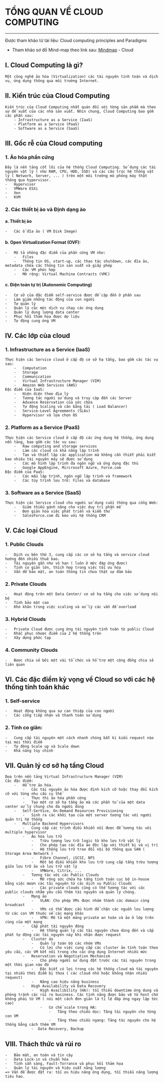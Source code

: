 # TỔNG QUAN VỀ CLOUD COMPUTING
---
Được tham khảo từ tài liệu: Cloud computing principles and Paradigms
* Tham khảo sơ đồ Mind-map theo link sau: [Mindmap] - Cloud
##  I. Cloud Computing là gì?
    Một công nghệ ảo hóa (Virtualization) các tài nguyên tính toán và dịch vụ, ứng dụng thông qua môi trường Internet.
##  II. Kiến trúc của Cloud Computing
    Kiến trúc của Cloud Computing nhất quán đối với từng sản phẩm mà theo sự đề xuất của các nhà sản xuất. Nhìn chung, Cloud Computing bao gồm các phần sau:
        - Infrastructure as a Service (IaaS)
        - Platform as a Service (PaaS)
        - Software as a Service (SaaS)

##  III. Gốc rễ của Cloud computing
###  1. Ảo hóa phần cứng 
    Đây là nền tảng cốt lõi của hệ thống Cloud Computing. Sử dụng các tài nguyên vật lý ( như RAM, CPU, HDD, SSD) và các cấu trúc hệ thống vật lý ( Network, Server, ... ) trên một môi trường mô phỏng máy thật thông qua hypervisor.
    -   Hypervisor
    -   VMWare ESXi
    -   Xen 
    -   KVM
###  2. Các thiết bị ảo và Định dạng ảo
####   a.  Thiết bị ảo
    -   Các ổ đĩa ảo ( VM Disk Image)
####   b.  Open Virtualization Format (OVF):
    -   Mô tả những đặc điểm của phần cứng VM như:
        -   Files
        -   Thông tin OS, start-up, các thao tác shutdown, các đĩa ảo, metadata chứa các thông tin sản xuất và giấy phép
        -   Các VM phức hợp
        -   Mở rộng: Virtual Machine Contracts (VMC)
####   c.  Điện toán tự trị (Autonomic Computing)
    -   Cơ sở của đặc điểm self-service được đề cập đến ở phần sau
    -   Làm giảm những tác động của con người
    -   Tự quản lý
    -   Quản lý các mức dịch vụ chạy các ứng dụng
    -   Quản lý dung lượng data center
    -   Phục hồi thảm họa được dự liệu
    -   Tự động cung ứng VM
##  IV. Các lớp của cloud
### 1.  Infrastructure as a Service (IaaS)
    Thực hiện các Service cloud ở cấp độ cơ sở hạ tầng, bao gồm các tác vụ sau:
        -   Computation
        -   Storage 
        -   Communication
        -   Virtual Infrastructure Manager (VIM)
        -   Amazon Web Services (AWS)
    Đặc điểm của IaaS:
        -   Hiện diện theo địa lý
        -   Tương tác người sử dụng và truy cập đến các Server
        -   Advance Reservation của sức chứa
        -   Tự động Scaling và cân bằng tải ( Load Balancer)
        -   Service-Level Agreements (SLAs)
        -   Hypervisor và lựa chọn OS
### 2.  Platform as a Service (PaaS)
    Thực hiện các Service cloud ở cấp độ các ứng dụng hệ thống, ứng dụng nền tảng, bao gồm các tác vụ sau:
        -   Raw computing and storage services
        -   Làm các cloud có khả năng lập trình
        -   Tạo và thiết lập các application mà không cần thiết phải biết bao nhiêu tài nguyên máy sẽ được sử dụng
        -   Các mô hình lập trình đa ngôn ngữ và ứng dụng đặc thù
        -   Google AppEngine, Mircrosoft Azure, Force.com
    Đặc điểm của PaaS:
        -   Các mấu lập trình, ngôn ngữ lập trình và framework
        -   Các tùy trình lưu trữ: Files và database
### 3.  Software as a Service (SaaS)
    Thực hiện các Service cloud cho người sử dụng cuối thông qua cổng Web:
        -   Giảm thiểu gánh nặng cho việc duy trì phần mề
        -   Đơn giản hóa việc phát triển và kiểm thử
        -   SálesForce.com đi kèo với hệ thống CRM
##  V. Các loại Cloud
### 1.  Public Clouds
    -   Dịch vụ bên thứ 3, cung cấp các cơ sở hạ tầng và service cloud hướng đến nhiều thuê bao.
    -   Tài nguyên gần như vô hạn ( luôn ở mức đáp ứng được)
    -   Tính co giãn lớn, thích hợp trong việc tối ưu hóa
    -   Vấn đề bảo mật, an toán thông tin chưa thật sự đảm bảo
### 2.  Private Clouds
    -   Hoạt động trên một Data Center/ cơ sở hạ tầng cho việc sử dụng nội bộ
    -   Tính bảo mật cao
    -   Khó khăn trong việc scaling và xử lý các vấn đề overload
### 3.  Hybrid Clouds
    -   Private Cloud được cung ứng tài nguyên tính toán từ public Cloud
    -   Khắc phục nhược điểm của 2 hệ thống trên
    -   Xây dựng phức tạp
### 4.  Community Clouds
    -   Được chia sẻ bởi một vài tổ chức và hỗ trợ một cộng đồng chia sẻ liên quan
##  VI. Các đặc điểm kỳ vọng về Cloud so với các hệ thống tính toán khác
### 1.  Self-service
    -   Hoạt động không qua sự can thiệp của con người
    -   Các cổng tiếp nhận và thanh toán sử dụng
### 2.  Tính co giãn:
    -   Cung cấp tài nguyên một cách nhanh chóng bất kì kiểu request nào tại mọi thời điểm
    -   Tự động Scale up và Scale down
    -   Khả năng tùy chỉnh
## VII. Quản lý cơ sở hạ tầng Cloud
    Dựa trên nền tảng Virtual Infrastructure Manager (VIM)
    Các đặc điểm:
        -   Hỗ trợ ảo hóa.
            -   Các tài nguyên ảo hóa được định kích cỡ hoặc thay đổi kích cỡ với từng nhu cầu cụ thể
            -   Thực thi ảo hóa phần cứng
            -   Tạo một cơ sở hạ tầng ảo mà các phần tử của một data center xử lý chung cho đa người dùng
        -   Self-SerVice, On-Demand Resources Provisioning
            -   Sinh ra các khởi tạo của một server tương tác với người quản trị hệ thống
        -   Multiple Backend Hypervisors
            -   Cung cấp các trình điều khiển nối được để tương tác với multiple hypervisor
            -   Ảo hóa lưu trữ
                -   Trừu tượng lưu trữ logic từ kho lưu trữ vật lý
                -   Cho phép tạo các đĩa ảo độc lập với thiết bị và vị trí
                -   Hệ thống lưu trữ trao đổi nội bộ thông qua SAN ( Storage Area Network )
                -   Fibre Channel, iSCSI, NFS
                -   Một bộ điều khiển kho lưu trữ cung cấp tầng trừu tượng giữa lưu trữ ảo và lưu trữ vật lý
                -   VMWare, Citrix, ...
            -   Tương tác với các Public Clouds
                -   Mở rộng sức chứa hạ tầng tính toán cục bộ in-house bằng việc mượn các tài nguyên từ các dịch vụ Public Clouds
                -   Các private clouds cũng có thể tương tác với các public clouds nhằm yêu cầu thêm tài nguyên và quản lý chúng.
            -   Mạng ảo
                -   VLAN: Cho phép VMs được nhóm thành các domain cùng broadcast
                -   VMs có thể được cấu hình để chặn các nguồn lưu lượng từ các con VM thuộc về các mạng khác
                -   VPN: Mô tả một mảng private an toàn và ảo ở lớp trên cùng của một mạng
            -   Cấp phát tài nguyên động
                -   Hệ thống quản lý các tài nguyên chưa dùng đến và cấp phát tự động các tài nguyên này khi nhận được request
            -   Cluster ảo
                -   Quản lý toàn bộ các nhóm VMs
                -   Có lợi cho việc cung cấp các cluster ảo tính toán theo yêu cầu, các VM kết nối trong cho các ứng dụng Internet nhiều mức
            -   Reservation và Negotiation Mechanism
                -   Cho phép người sử dụng đặt trước các tài nguyên trong một thời gian nào đó
                -   Đặc biết có lợi trong các hệ thống cloud mà tài nguyên tại nhiều thời điểm bị thưa ( các cloud nhỏ hoặc không nhận nhiều request)
                -   Nâng cao hiệu năng business
            -   High Availability và Data Recovery
                -   High Availibility (HA): tối thiểu downtime ứng dung và phòng tránh các rủi ro business. Các tính năng được bảo vệ từ host chứ không phải từ VM ( nói một cách đơn giản là tỉ lệ đáp ứng ngay lập tức cao)
                    -   Cơ chế scale trong HA:
                        -   Tăng theo chiều dọc: Tăng tài nguyên cho từng con VM
                        -   Tăng theo chiều ngang: Tăng tài nguyên cho hệ thống bằng cách thêm VM
                -  Data Recovery, Backup
##  VIII.   Thách thức và rủi ro
    -   Bảo mật, an toàn và tin cậy
    -   Data Lock-in và chuẩn hóa
    -   Tính sẵn sàng, Fault-Torrance và phục hồi thảm họa
    -   Quản lý tài nguyên và hiệu suất năng lượng
    => Vấn đề được đặt ra: tối ưu hiệu năng ứng dụng, tối thiểu năng lượng tiêu hao.
   [Mindmap]: <https://mm.tt/879222167?t=DdJr89UqHr>
